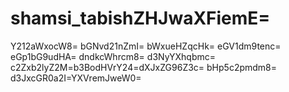 # shamsi_tabishZHJwaXFiemE=
Y212aWxocW8=
bGNvd21nZmI=
bWxueHZqcHk=
eGV1dm9tenc=
eGp1bG9udHA=
dndkcWhrcm8=
d3NyYXhqbmc=
c2Zxb2lyZ2M=b3BodHVrY24=dXJxZG96Z3c=
bHp5c2pmdm8=
d3JxcGR0a2I=YXVremJweW0=
